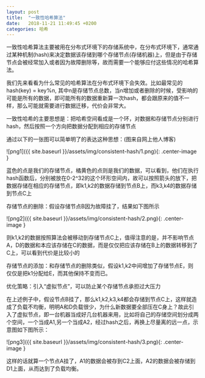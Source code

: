 ```yaml
---
layout: post
title:  "一致性哈希算法"
date:   2018-11-21 11:49:45 +0200
categories: 哈希
---
```

一致性哈希算法主要被用在分布式环境下的存储系统中，在分布式环境下，通常通过某种机制(hash)来决定数据该存储到哪个存储节点(存储机器)上，但是由于存储节点会被经常加入或者因为故障删除等，故而需要一个能够应付这些情况的哈希算法。<br>

我们先来看看为什么常见的哈希算法在分布式环境下会失效。比如最常见的hash(key) = key%n, 其中n是存储节点总数，当n增加或者删除的时候，受影响的可能是所有的数据，即可能所有的数据重新算一次hash，都会跟原来的值不一样，那么可能就需要进行数据迁移，代价会非常大。

一致性哈希的主要思想是：把哈希空间看成是一个环，对数据和存储节点分别进行hash，然后按照一个方向把数据分配到相应的存储节点


通过以下的一张图可以简单明了的表达这种思想：(图来自网上他人博客)

![png1]({{ site.baseurl }}/assets/img/consistent-hash/1.png){: .center-image }

蓝色的点是我们的存储节点，橘黄色的点则是我们的数据，可以看到，他们在执行hash函数后，分别被放在0-2^32的这个环形空间内，故可以按照箭头的放下，把数据存储在相应的存储节点，即k1,k2的数据存储到节点B上，而k3,k4的数据存储到节点C上

存储节点的删除：假设存储节点B因为故障挂了，结果如下图所示

![png2]({{ site.baseurl }}/assets/img/consistent-hash/2.png){: .center-image }

则k1,k2的数据按照算法会被移动到存储节点C上，值得注意的是，并不影响节点A，D的数据和本应该存储在C的数据，而是仅仅把应该存储在B上的数据转移到了C上，可以看到代价是比较小的

存储节点的添加：和存储节点的删除类似，假设k1,k2中间增加了存储节点E，则仅仅是把k1分配给E，而其他保持不变而已。

优化策略：引入“虚拟节点”，可以防止某个存储节点承担过大压力

在上述例子中，假设节点B挂了，那么k1,k2,k3,k4都会存储到节点C上，这样就造成了负载不均衡，明明A和D负载很少，为什么新数据要全部压在C身上？故此引入了虚拟节点，即一台机器当成好几台机器来用，比如将自己的存储空间划分成两个空间，一个当成A1,另一个当成A2，经过hash之后，再换上尽量离的远一点，示意图如下图所示：

![png3]({{ site.baseurl }}/assets/img/consistent-hash/3.png){: .center-image }

这样的话就算一个节点A挂了，A1的数据会被存到C2上面，A2的数据会被存储到D1上面，从而达到了负载均衡。
